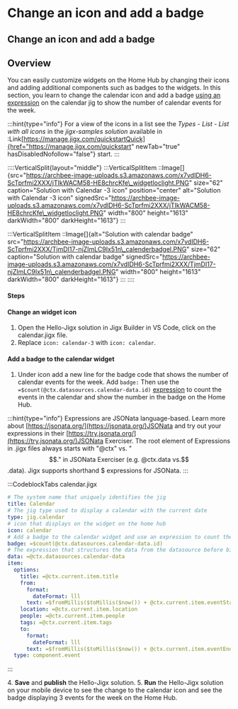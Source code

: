 # Change an icon and add a badge

## Change an icon and add a badge

## Overview

You can easily customize widgets on the Home Hub by changing their icons and adding additional components such as badges to the widgets. In this section, you learn to change the calendar icon and add a badge [using an expression](../../../building-apps-with-jigx/logic/expressions.md) on the calendar jig to show the number of calendar events for the week.

:::hint{type="info"} For a view of the icons in a list see the _Types - List - List with all icons_ in the _jigx-samples solution_ available in :Link\[https://manage.jigx.com/quickstartQuick]{href="https://manage.jigx.com/quickstart" newTab="true" hasDisabledNofollow="false"} start. :::

::::VerticalSplit{layout="middle"} :::VerticalSplitItem ::Image\[]{src="https://archbee-image-uploads.s3.amazonaws.com/x7vdIDH6-ScTprfmi2XXX/jTIkWACM58-HE8chrcKfe\_widgetloclight.PNG" size="62" caption="Solution with Calendar -3 icon" position="center" alt="Solution with Calendar -3 icon" signedSrc="https://archbee-image-uploads.s3.amazonaws.com/x7vdIDH6-ScTprfmi2XXX/jTIkWACM58-HE8chrcKfe\_widgetloclight.PNG" width="800" height="1613" darkWidth="800" darkHeight="1613"} :::

:::VerticalSplitItem ::Image\[]{alt="Solution with calendar badge" src="https://archbee-image-uploads.s3.amazonaws.com/x7vdIDH6-ScTprfmi2XXX/TjmDI17-njZImLC9Ix51n\_calenderbadgel.PNG" size="62" caption="Solution with calendar badge" signedSrc="https://archbee-image-uploads.s3.amazonaws.com/x7vdIDH6-ScTprfmi2XXX/TjmDI17-njZImLC9Ix51n\_calenderbadgel.PNG" width="800" height="1613" darkWidth="800" darkHeight="1613"} ::: ::::

#### Steps

#### Change an widget icon

1. Open the Hello-Jigx solution in Jigx Builder in VS Code, click on the calendar.jigx file.
2. Replace `icon: calendar-3` with `icon: calendar`.

#### Add a badge to the calendar widget

1. Under icon add a new line for the badge code that shows the number of calendar events for the week. Add `badge:` Then use the `=$count(@ctx.datasources.calendar-data.id)` [expression](../../../building-apps-with-jigx/logic/expressions.md) to count the events in the calendar and show the number in the badge on the Home Hub.

:::hint{type="info"} Expressions are JSONata language-based. Learn more about [https://jsonata.org/](https://jsonata.org/)JSONata and try out your expressions in their [https://try.jsonata.org/](https://try.jsonata.org/)JSONata Exerciser. The root element of Expressions in .jigx files always starts with "@ctx" vs. "$$." in JSONata Exerciser (e.g. @ctx.data vs.$$.data). Jigx supports shorthand $ expressions for JSONata. :::

:::CodeblockTabs calendar.jigx

```yaml
# The system name that uniquely identifies the jig
title: Calendar
# The jig type used to display a calendar with the current date
type: jig.calendar
# icon that displays on the widget on the home hub
icon: calendar
# Add a badge to the calendar widget and use an expression to count the entries in the calendar by id
badge: =$count(@ctx.datasources.calendar-data.id)
# The expression that structures the data from the datasource before binding it to the jig. Expressions are JSONata based
data: =@ctx.datasources.calendar-data
item:
  options:
    title: =@ctx.current.item.title
    from:
      format:
        dateFormat: lll
      text: =$fromMillis($toMillis($now()) + @ctx.current.item.eventStart * 3600000)
    location: =@ctx.current.item.location
    people: =@ctx.current.item.people
    tags: =@ctx.current.item.tags
    to:
      format:
        dateFormat: lll
      text: =$fromMillis($toMillis($now()) + @ctx.current.item.eventEnd * 3600000)
  type: component.event
```

:::

4\. **Save** and **publish** the Hello-Jigx solution. 5. **Run** the Hello-Jigx solution on your mobile device to see the change to the calendar icon and see the badge displaying 3 events for the week on the Home Hub.
